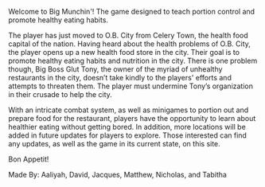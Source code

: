 Welcome to Big Munchin'! The game designed to teach portion control and promote healthy eating habits.

The player has just moved to O.B. City from Celery Town, the health food capital of the nation. Having heard about the health problems of O.B. City, the player opens up a new health food store in the city. Their goal is to promote healthy eating habits and nutrition in the city. There is one problem though, Big Boss Glut Tony, the owner of the myriad of unhealthy restaurants in the city, doesn’t take kindly to the players' efforts and attempts to threaten them. The player must undermine Tony’s organization in their crusade to help the city.

With an intricate combat system, as well as minigames to portion out and prepare food for the restaurant, players have the opportunity to learn about healthier eating without getting bored. In addition, more locations will be added in future updates for players to explore. Those interested can find any updates, as well as the game in its current state, on this site.

Bon Appetit!


Made By: Aaliyah, David, Jacques, Matthew, Nicholas, and Tabitha
